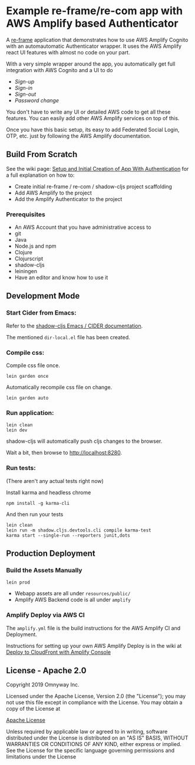 # Example re-frame/re-com app with AWS Amplify based Authenticator

A [re-frame](https://github.com/Day8/re-frame) application that demonstrates how
to use AWS Amplify Cognito with an automautomatic Authenticator wrapper. It uses
the AWS Amplify react UI features with almost no code on your part.

With a very simple wrapper around the app, you automatically get full
integration with AWS Cognito and a UI to do 
* _Sign-up_ 
* _Sign-in_ 
* _Sign-out_
* _Password change_

You don't have to write any UI or detailed AWS code to get all these features.
You can easily add other AWS Amplify services on top of this.

Once you have this basic setup, its easy to add Federated Social Login, OTP,
etc. just by following the AWS Amplify documentation.

## Build From Scratch

See the wiki page: [Setup and Initial Creation of App With Authentication](https://github.com/omnyway-labs/re-frame-re-com-amplify-shadow-cljs/wiki/1.-Setup-and-Initial-Creation-of-App-With-Authentication) for a full explanation on how to:
* Create initial re-frame / re-com / shadow-cljs project scaffolding
* Add AWS Amplify to the project
* Add the Amplify Authenticator to the project

### Prerequisites
* An AWS Account that you have administrative access to
* git
* Java
* Node.js and npm
* Clojure
* Clojurscript
* shadow-cljs
* leiningen
* Have an editor and know how to use it 

## Development Mode

### Start Cider from Emacs:

Refer to the [shadow-cljs Emacs / CIDER documentation](https://shadow-cljs.github.io/docs/UsersGuide.html#cider).

The mentioned `dir-local.el` file has been created.

### Compile css:

Compile css file once.

```
lein garden once
```

Automatically recompile css file on change.

```
lein garden auto
```

### Run application:

```
lein clean
lein dev
```

shadow-cljs will automatically push cljs changes to the browser.

Wait a bit, then browse to [http://localhost:8280](http://localhost:8280).

### Run tests:

(There aren't any actual tests right now)

Install karma and headless chrome

```
npm install -g karma-cli
```

And then run your tests

```
lein clean
lein run -m shadow.cljs.devtools.cli compile karma-test
karma start --single-run --reporters junit,dots
```

## Production Deployment

### Build the Assets Manually

```
lein prod
```

* Webapp assets are all under `resources/public/`
* Amplify AWS Backend code is all under `amplify`

### Amplify Deploy via AWS CI

The `amplify.yml` file is the build instructions for the AWS Amplify CI and Deployment.

Instructions for setting up your own AWS Amplify Deploy is in the wiki at [Deploy to CloudFront with Amplify Console](https://github.com/omnyway-labs/re-frame-re-com-amplify-shadow-cljs/wiki/2.-Deploy-to-CloudFront-with-Amplify-Console
)
## License - Apache 2.0

Copyright 2019 Omnyway Inc.

Licensed under the Apache License, Version 2.0 (the "License");
you may not use this file except in compliance with the License.
You may obtain a copy of the License at

[Apache License](http://www.apache.org/licenses/LICENSE-2.0)

Unless required by applicable law or agreed to in writing, software
distributed under the License is distributed on an "AS IS" BASIS,
WITHOUT WARRANTIES OR CONDITIONS OF ANY KIND, either express or implied.
See the License for the specific language governing permissions and
limitations under the License
